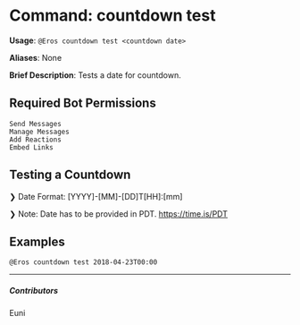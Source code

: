 # Command: countdown test


**Usage**: `@Eros countdown test <countdown date>`

**Aliases**: None

**Brief Description**: Tests a date for countdown.



## Required Bot Permissions

```
Send Messages
Manage Messages
Add Reactions
Embed Links
```

## Testing a Countdown


❯ Date Format: [YYYY]-[MM]-[DD]T[HH]:[mm]

❯ Note: Date has to be provided in PDT. https://time.is/PDT

## Examples

```
@Eros countdown test 2018-04-23T00:00
```


---

##### Contributors


Euni

